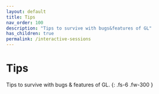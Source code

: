 ```yaml
---
layout: default
title: Tips
nav_order: 100
description: "Tips to survive with bugs&features of GL"
has_children: true
permalink: /interactive-sessions
---
```


# Tips

Tips to survive with bugs & features of GL.
{: .fs-6 .fw-300 }

